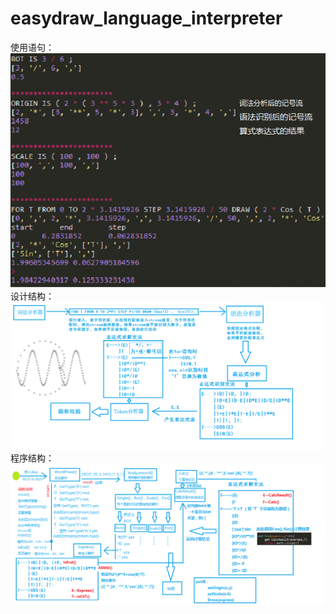 # easydraw_language_interpreter
使用语句：
![](https://github.com/474172261/easydraw_language_interpreter/blob/master/%E8%AF%AD%E5%8F%A5.png)
设计结构：
![](https://github.com/474172261/easydraw_language_interpreter/blob/master/%E6%95%B4%E4%BD%93%E7%BB%93%E6%9E%84.png)
程序结构：
![](https://github.com/474172261/easydraw_language_interpreter/blob/master/%E7%A8%8B%E5%BA%8F%E7%BB%93%E6%9E%84.png)
